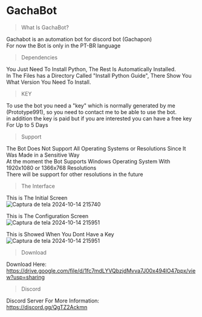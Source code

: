 # GachaBot

> What Is GachaBot?

Gachabot is an automation bot for discord bot (Gachapon)<br>
For now the Bot is only in the PT-BR language<br>

> Dependencies

You Just Need To Install Python, The Rest Is Automatically Installed.<br>
In The Files has a Directory Called "Install Python Guide", There Show You What Version You Need To Install.<br>

> KEY

To use the bot you need a "key" which is normally generated by me (Prototype991), so you need to contact me to be able to use the bot.<br>
in addition the key is paid but if you are interested you can have a free key For Up to 5 Days<br>

> Support

The Bot Does Not Support All Operating Systems or Resolutions Since It Was Made in a Sensitive Way<br>
At the moment the Bot Supports Windows Operating System With 1920x1080 or 1366x768 Resolutions<br>
There will be support for other resolutions in the future<br>

> The Interface

This is The Initial Screen<br>
![Captura de tela 2024-10-14 215740](https://github.com/user-attachments/assets/f468c6a7-82c7-4602-9b18-1b4cabb0da95)

This is The Configuration Screen<br>
![Captura de tela 2024-10-14 215951](https://github.com/user-attachments/assets/0bc7c0fb-8b69-4e59-9dfa-18caefd7ef4a)

This is Showed When You Dont Have a Key<br>
![Captura de tela 2024-10-14 215951](https://github.com/user-attachments/assets/50492654-cee1-4a88-87e9-bad7cd5ffcc9)

> Download

Download Here:<br>
https://drive.google.com/file/d/1fc7mdLYVQbzjdMvva7J00x494lO47ppx/view?usp=sharing

> Discord

Discord Server For More Information:<br>
https://discord.gg/QgTZ2Ackmn
